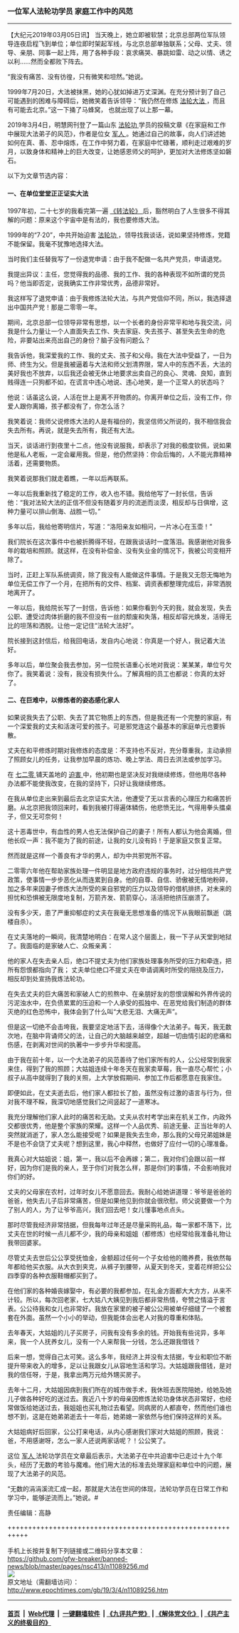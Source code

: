 ### 一位军人法轮功学员 家庭工作中的风范
------------------------

<p>
 【大纪元2019年03月05日讯】
 <span class="s1">
  当天晚上，她立即被软禁；北京总部两位军队领导连夜启程飞到单位；单位即时架起军线，与北京总部单独联系；父母、丈夫、领导、亲朋、同事一起上阵，用了各种手段：哀求痛哭、暴跳如雷、动之以情、诱之以利……然而全都败下阵去。
 </span>
</p>
<p class="p1">
 <span class="s1">
  “我没有痛苦、没有彷徨，只有微笑和坦然。”她说。
 </span>
</p>
<p class="p3">
 <span class="s1">
  1999年7月20日，大法被抹黑，她的心犹如掉进万丈深渊。在充分预计到了自己可能遇到的困难与障碍后，她微笑着告诉领导：“我仍然在修炼
  <a href="http://www.minghui.org/mh/glossary.html#1">
   <span class="s2">
    法轮大法
   </span>
  </a>
  ，而且有可能去北京。”这一下捅了马蜂窝， 也就出现了以上那一幕。
 </span>
</p>
<p class="p3">
 2019年3月4日，明慧网刊登了一篇山东
 <a href="http://www.epochtimes.com/gb/tag/%E6%B3%95%E8%BD%AE%E5%8A%9F.html">
  法轮功
 </a>
 学员的投稿文章《在家庭和工作中展现大法弟子的风范》，作者是位女
 <a href="http://www.epochtimes.com/gb/tag/%E5%86%9B%E4%BA%BA.html">
  军人
 </a>
 。她通过自己的故事，向人们讲述她如何在真、善、忍中熔炼，在工作中努力着，在家庭中忙碌著，顺利走过艰难的岁月，以致身体和精神上的巨大改变，让她感恩师父的呵护，更加对大法修炼坚如磐石。
</p>
<p class="p3">
 <span class="s1">
  以下为文章节选内容：
 </span>
</p>
<h4 class="p1">
 <span class="s1">
  <b>
   一、在单位堂堂正正证实大法
  </b>
 </span>
</h4>
<p class="p1">
 1997年初，二十七岁的我看完第一遍
 <a class="popup" href="http://gb.falundafa.org/chigb/zfl.htm" title="李洪志先生指导法轮功弟子修炼的专著，是讲解法轮功（法轮大法）修炼原则、指导学炼者提高的根本大法。 * 《转法轮》免费下载 * 《转法轮》印刷版购买 ">
  《转法轮》
 </a>
 后，豁然明白了人生很多不得其解的问题：原来这个宇宙中是有法的，我也要修炼大法。
</p>
<p class="p1">
 <span class="s1">
  1999年的“7‧20”，中共开始迫害
  <a href="http://www.epochtimes.com/gb/tag/%E6%B3%95%E8%BD%AE%E5%8A%9F.html">
   法轮功
  </a>
  ，领导找我谈话，说如果坚持修炼，党籍不能保留。我毫不犹豫地选择大法。
 </span>
</p>
<p class="p1">
 <span class="s1">
  当时我们主任替我写了一份退党申请：由于我不配做一名共产党员，申请退党。
 </span>
</p>
<p class="p1">
 <span class="s1">
  我提出异议：主任，您觉得我的品德、我的工作、我的各种表现不如所谓的党员吗？他当即否定，说我确实工作非常优秀，品德非常好。
 </span>
</p>
<p class="p1">
 <span class="s1">
  我这样写了退党申请：由于我修炼法轮大法，与共产党信仰不同，所以，我选择退出中国共产党！那是二零零一年。
 </span>
</p>
<p class="p1">
 <span class="s1">
  期间，北京总部一位领导非常有思想，以一个长者的身份非常平和地与我交流，问我是什么力量让一个人直面失去工作、失去家庭、失去孩子、甚至失去生命的危险，非要站出来亮出自己的身份？脑子没有问题么？
 </span>
</p>
<p class="p1">
 <span class="s1">
  我告诉他，我深爱我的工作、我的丈夫、孩子和父母。我在大法中受益了，一日为师、终生为父。但是我被逼着与大法和师父划清界限，常人中的东西不丢，大法的美好我也不放弃，以后我还会被无休止地要求出卖自己的良心、灵魂、良知，直到贱得连一只狗都不如，在谎言中违心地说、违心地笑，是一个正常人的状态吗？
 </span>
</p>
<p class="p1">
 <span class="s1">
  他说：话虽这么说，人活在世上是离不开物质的。你离开单位之后，没有工作，你爱人跟你离婚，孩子都没有了，你怎么活？
 </span>
</p>
<p class="p1">
 <span class="s1">
  我笑着说：我师父说修炼大法的人是有福份的，我坚信师父所说的，我不相信我会失去所有。再说，就是失去所有，我还有大法。
 </span>
</p>
<p class="p1">
 <span class="s1">
  当天，谈话进行到夜里十二点，他没有说服我，却表示了对我的极度钦佩，说如果他是私人老板，一定会雇用我。但是，他仍然坚持：你会后悔的，人不能光靠精神活着，还需要物质。
 </span>
</p>
<p class="p1">
 <span class="s1">
  我笑着说那我们就走着瞧，一年以后再联系。
 </span>
</p>
<p class="p3">
 <span class="s1">
  一年以后我重新找了稳定的工作，收入也不错。我给他写了一封长信，告诉他：“我对法轮大法的正信不但没有随着岁月的流逝而淡漠，相反却与日俱增，这种力量可以排山倒海、战胜一切。”
 </span>
</p>
<p class="p3">
 <span class="s1">
  多年以后，我给他寄明信片，写道：“洛阳亲友如相问，一片冰心在玉壶！”
 </span>
</p>
<p class="p3">
 <span class="s1">
  我们院长在这次事件中也被折腾得不轻，在跟我谈话时一度落泪。我感谢他对我多年的栽培和照顾。就这样，在没有补偿金、没有失业金的情况下，我被公司变相开除了。
 </span>
</p>
<p class="p3">
 <span class="s1">
  当时，正赶上军队系统调资，除了我没有人能做这件事情。于是我又无怨无悔地为单位无偿工作了一个月，在把所有的文件、档案、调资表都整理完成后，非常洒脱地离开了。
 </span>
</p>
<p class="p3">
 <span class="s1">
  一年以后，我给院长写了一封信，告诉他：如果你看到今天的我，就会发现，失去公职、遭受过肉体折磨的我不但没有一丝的颓废和失落，相反却容光焕发，活得无比的坦荡和洒脱。让他一定记住“法轮大法好”。
 </span>
</p>
<p class="p3">
 <span class="s1">
  院长接到这封信后，给我回电话，发自内心地说：你真是一个好人，我记着大法好。
 </span>
</p>
<p class="p3">
 <span class="s1">
  多年以后，单位聚会我去参加，另一位院长语重心长地对我说：某某某，单位亏欠你了。我笑着说：没有，我没有损失什么。了解真相的员工也都说：你真的太好了。
 </span>
</p>
<h4 class="p3">
 <span class="s1">
  <b>
   二、在巨难中，以修炼者的姿态感化家人
  </b>
 </span>
</h4>
<p class="p3">
 <span class="s1">
  如果说我失去了公职、失去了其它物质上的东西，但是我还有一个完整的家庭，有一个深爱我的丈夫和活泼可爱的孩子。可是邪党连这个最基本的家庭单元也要拆散。
 </span>
</p>
<p class="p3">
 <span class="s1">
  丈夫在和平修炼时期对我修炼的态度是：不支持也不反对，充分尊重我，主动承担了照顾女儿的任务，让我参加早晨的炼功、晚上学法、周日去洪法或参加学习。
 </span>
</p>
<p class="p3">
 <span class="s1">
  在
  <a href="http://www.minghui.org/mh/glossary.html#7">
   <span class="s2">
    七二零
   </span>
  </a>
  铺天盖地的
  <a href="http://www.minghui.org/mh/glossary.html#37">
   <span class="s2">
    迫害
   </span>
  </a>
  中，他初期也是坚决反对我继续修炼，但他用尽各种办法都不能使我改变，在我的坚持下，只好让我继续修炼。
 </span>
</p>
<p class="p3">
 <span class="s1">
  在我从单位走出来到最后去北京证实大法，他遭受了无以言表的心理压力和痛苦折磨。从北京把我领回来时，看到我被打得遍体鳞伤，他悲愤无比，气得用拳头擂桌子，但又无可奈何！
 </span>
</p>
<p class="p3">
 <span class="s1">
  这十恶毒世中，有血性的男人也无法保护自己的妻子！所有人都认为他会离婚，但他长叹一声：我不能为了我的前途，让我的女儿没有妈！于是家庭又恢复正常。
 </span>
</p>
<p class="p3">
 <span class="s1">
  然而就是这样一个善良有才华的男人，却为中共邪党所不容。
 </span>
</p>
<p class="p3">
 <span class="s1">
  二零零六年他在帮助家族处理一件明显是地方政府违规的事务时，过分相信共产党政策，使事情一步步恶化从而连累到自身。他的自尊、自信、骄傲被无情地粉碎，加之多年来因妻子修炼大法所受的来自邪党的压力以及领导的借机排挤，对未来的担忧和恐惧被无限度地复制，万箭齐发、箭箭穿心，活活把他挤压崩溃了。
 </span>
</p>
<p class="p3">
 <span class="s1">
  没有多少天，患了严重抑郁症的丈夫在我毫无思想准备的情况下从我眼前飘逝（跳楼自杀）。
 </span>
</p>
<p class="p3">
 <span class="s1">
  在丈夫落地的一瞬间，我清楚地明白：在常人这个层面上，我一下子从天堂到地狱了。我面临的是家破人亡、众叛亲离：
 </span>
</p>
<p class="p3">
 <span class="s1">
  他的家人在失去亲人后，绝口不提丈夫为他们家族处理事务所受的压力和牵连，把所有怨恨都指向了我；
 </span>
 <span class="s1">
  丈夫单位绝口不提丈夫在申请调离时所受的阻挠及压力，相反却到处宣扬我炼法轮功。
 </span>
</p>
<p class="p3">
 <span class="s1">
  在失去丈夫的巨大痛苦和家破人亡的煎熬中、在亲朋好友的怨恨误解和外界传说的污泥浊水中，在负债累累的压迫和一个人承受的孤独中、在恶党给我们制造的群体灭绝的红色恐怖中，我体会到了什么叫“大悲无泪、大痛无声”。
 </span>
</p>
<p class="p3">
 <span class="s1">
  但是这一切绝不会击垮我，我要坚定地活下去，活得像个大法弟子。每天，我无数次地，在脑中背诵师父的法，让自己的大脑越来越空，超越一切由情引起的悲痛和伤感，在剥离对世间的执著中一步步升华和提高。
 </span>
</p>
<p class="p3">
 <span class="s1">
  由于我在前十年，以一个大法弟子的风范善待了他们家所有的人，公公经常到我家来住，得到了我的照顾；大姑姐连续十年冬天在我家卖草莓，我一直尽心帮忙；小叔子从高中就得到了我的关照，上大学放假期间、参加工作后都愿意在我家住。
 </span>
</p>
<p class="p3">
 <span class="s1">
  即便如此，在丈夫逝去后，他们家人都拉长了脸，虽然没有过激的语言与行为，但对我不理不睬，我深切地感觉我们之间竖起了一道寒冰。
 </span>
</p>
<p class="p3">
 <span class="s1">
  我充分理解他们家人此时的痛苦和无助。丈夫从农村考学出来在机关工作，内政外交都很优秀，他是整个家族的荣耀。这样一个人品优秀、前途无量、正当壮年的人突然就消逝了，家人怎么能接受呢？如果是我失去生命，那么我的父母兄弟姐妹是不是也不会饶了丈夫呢？想到这里，我心中释然，也做好了应付一切的心理准备。
 </span>
</p>
<p class="p3">
 <span class="s1">
  我真心对大姑姐说：姐，第一，我以后不会再嫁；第二，我对你们会跟以前一样好，因为你们是我的亲人，至于你们对我怎么样，那是你们的事情，不会影响我对你们的好。
 </span>
</p>
<p class="p3">
 <span class="s1">
  丈夫的父母家在农村，过年时女儿不愿意回去。我耐心给她讲道理：爷爷是爸爸的爸爸，他失去儿子后非常痛苦，但是如果他见到你就会很欣慰。师父说要做一个为了别人的人，为了让爷爷高兴，我们回去吧！女儿懂事地点点头。
 </span>
</p>
<p class="p3">
 <span class="s1">
  那时尽管我经济非常拮据，但我每年过年还是尽量采购礼品，每一家都不落下，比丈夫在世的时候一点儿都不少，我的母亲和姐姐（都修炼）也经常给我准备礼物让我带回婆家。
 </span>
</p>
<p class="p3">
 <span class="s1">
  尽管丈夫去世后公公享受抚恤金，金额超过任何一个子女给他的赡养费，我依然每年都给他买衣服。从大衣到夹克，从裤子到腰带，从夏天到冬天，变着花样把公公四季穿的各种衣服鞋帽都买到了。
 </span>
</p>
<p class="p3">
 <span class="s1">
  在他们家的各种婚丧嫁娶中，有必要的我都参加，在礼金方面都大大方方，从来不计较。所以，每次回老家，七大姑八大姨见到我后都非常热情，夸赞之情溢于言表。公公待我和女儿也非常好。我放在家里的被子被公公用被单仔细缝了一个被套套在外面。虽然一个小小的举动，但我能体会出老人对我的尊重和体贴。
 </span>
</p>
<p class="p3">
 <span class="s1">
  去年春天，大姑姐的儿子买房子，问我有没有多余的钱。开始我有些诧异，多年来，我一个人抚养女儿，没有一个人来帮我一分钱，怎么还跟我借钱？
 </span>
</p>
<p class="p3">
 <span class="s1">
  后来一想，觉得自己太可笑。这么多年，我经济上并没有太拮据，专业和职位不断提升带来收入的增多，足以让我跟女儿从容地生活和学习。大姑姐跟我借钱，是对我的信任呀，于是，我拿出两万元给外甥买房子。
 </span>
</p>
<p class="p3">
 <span class="s1">
  去年十二月，大姑姐因病到我们所在的城市做手术，我休班去医院陪她，给她及她儿子做各种好吃的送过去。我近八十岁的母亲因修炼法轮功身体状态非常好，也经常做饭给她送过去，我姐姐也买礼物过去看望。同病房的人都直夸，然而他们谁也想不到，这是在她弟弟逝去十一年后，她弟媳一家依然与他们保持这样的关系。
 </span>
</p>
<p class="p3">
 <span class="s1">
  大姑姐病好后回家，公公打来电话，从内心感谢我们家对大姑姐的照顾，我说：爸，不用感谢呀，怎么一家人还说两家话呢？！公公笑了。
 </span>
</p>
<p class="p3">
 这位
 <a href="http://www.epochtimes.com/gb/tag/%E5%86%9B%E4%BA%BA.html">
  军人
 </a>
 法轮功学员在文章最后表示，大法弟子在中共迫害中已走过十九个年头，经历了无数的考验与魔难。他们用大法的标准去处理家庭和单位中的问题，展现了大法弟子的风范。
</p>
<p class="p3">
 <span class="s1">
  “无数的涓涓溪流汇成一起，那就是大法在世间的体现，法轮功学员在日常工作和学习中，能够逆流而上。”她说。#
 </span>
</p>
<p class="p3">
 责任编辑：高静
</p>

+++++++++++++++++++++++++++++++++++++++++++++++++++++++++++<br/><br/>
手机上长按并复制下列链接或二维码分享本文章：<br/>
https://github.com/gfw-breaker/banned-news/blob/master/pages/nsc413/n11089256.md <br/>
<a href='https://github.com/gfw-breaker/banned-news/blob/master/pages/nsc413/n11089256.md'><img src='https://github.com/gfw-breaker/banned-news/blob/master/pages/nsc413/n11089256.md.png'/></a> <br/>
原文地址（需翻墙访问）：http://www.epochtimes.com/gb/19/3/4/n11089256.htm


------------------------
#### [首页](https://github.com/gfw-breaker/banned-news/blob/master/README.md) &nbsp;|&nbsp; [Web代理](https://github.com/labour-camp/helloworld) &nbsp;|&nbsp; [一键翻墙软件](https://github.com/gfw-breaker/nogfw/blob/master/README.md) &nbsp;| [《九评共产党》](https://github.com/gfw-breaker/9ping.md/blob/master/README.md#九评之一评共产党是什么) | [《解体党文化》](https://github.com/gfw-breaker/jtdwh.md/blob/master/README.md) | [《共产主义的终极目的》](https://github.com/gfw-breaker/gczydzjmd.md/blob/master/README.md)

